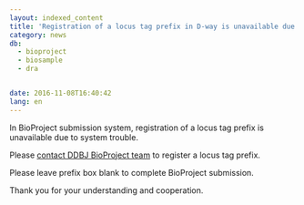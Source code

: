 ```yaml
---
layout: indexed_content
title: 'Registration of a locus tag prefix in D-way is unavailable due to system trouble'
category: news
db:
  - bioproject
  - biosample
  - dra


date: 2016-11-08T16:40:42
lang: en
---
```


<p>In BioProject submission system, registration of a locus tag prefix is unavailable due to system trouble.</p>

<p class="attention">Please <a href="/contact-e.html?db=bioproject">contact DDBJ BioProject team</a> to register a locus tag prefix.</p>

<p>Please leave prefix box blank to complete BioProject submission.</p>

<p>Thank you for your understanding and cooperation.</p>
